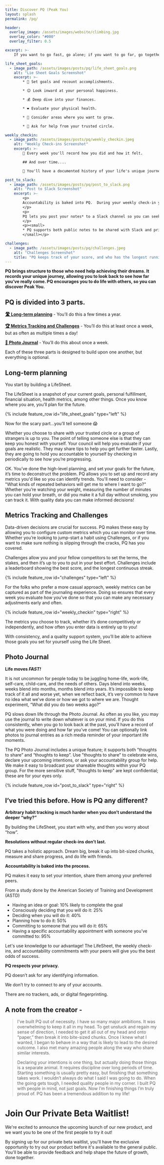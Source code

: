 ```yaml
---
title: Discover PQ (Peak You)
layout: splash
permalink: /pq/

header:
  overlay_image: /assets/images/website/climbing.jpg
  overlay_color: "#000"
  overlay_filter: 0.5

excerpt: >-
    If you want to go fast, go alone; if you want to go far, go together.

life_sheet_goals:
  - image_path: /assets/images/posts/pq/life_sheet_goals.png
    alt: "Lie Sheet Goals Screenshot"
    excerpt: >-
        * 🎯 Set goals and recount accomplishments.

        * 😊 Look inward at your personal happiness.

        * 💰 Deep dive into your finances.

        * ❤️ Evaluate your physical health.

        * 🌱 Consider areas where you want to grow.

        * 💬 Ask for help from your trusted circle.

weekly_checkin:
  - image_path: /assets/images/posts/pq/weekly_checkin.jpeg
    alt: "Weekly Check-ins Screenshot"
    excerpt: >-
        📝 Every week you'll record how you did and how it felt. 

        ## And over time.... 

        📖 You'll have a documented history of your life's unique journey. 

post_to_slack:
  - image_path: /assets/images/posts/pq/post_to_slack.png
    alt: "Post to Slack Screenshot"
    excerpt: >-
        <p>
        Accountability is baked into PQ.  During your weekly check-in you could share how you're progress towards your goals; anything you're looking forward to; if there's something is weighing you down; or you ask for help. 
        </p>
        <p>
        PQ lets you post your notes* to a Slack channel so you can seek council from your trusted advisors.
        </p>
        <p><small>
        * PQ supports both public notes to be shared with Slack and private notes for your eyes only.
        </small></p>

challenges:
  - image_path: /assets/images/posts/pq/challenges.jpeg
    alt: "Challenges Screenshot"
    title: "PQ keeps track of your score, and who has the longest running streak 🏆"
---
```


**PQ brings structure to those who need help achieving their dreams. It records your unique journey, allowing you to look back to see how far you’ve really come. PQ encourages you to do life with others, so you can discover Peak You.**
 
## PQ is divided into 3 parts.

[**🛣 Long-term planning**](#long-term-planning) - You’ll do this a few times a year.

[**🏆 Metrics Tracking and Challenges**](#metrics-tracking-and-challenges) - You’ll do this at least once a week, but as often as multiple times a day!

[**📖 Photo Journal**](#photo-journal) - You’ll do this about once a week.


Each of these three parts is designed to build upon one another, but everything is optional.

## Long-term planning

You start by building a LifeSheet.

The LifeSheet is a snapshot of your current goals, personal fulfillment, financial situation, health metrics, among other things. Once you know where you are, you’ll plan for the future. 

{% include feature_row id="life_sheet_goals" type="left" %}

Now for the scary part…you’ll tell someone 😱 

Whether you choose to share with your trusted circle or a group of strangers is up to you. The point of telling someone else is that they can keep you honest with yourself. Your council will help you evaluate if your goals are realistic. They may share tips to help you get further faster. Lastly, they are going to hold you accountable to yourself by checking in periodically to see how you’re progressing.   

OK. You’ve done the high-level planning, and set your goals for the future, it’s time to deconstruct the problem. PQ allows you to set up and record any metrics you'd like so you can identify trends. You'll need to consider - "What kinds of repeated behaviors will get me to where I want to go?" Whether you’re watching your weight, measuring the number of minutes you can hold your breath, or did you make it a full day without smoking, you can track it. With quality data you can make informed decisions! 

## Metrics Tracking and Challenges

Data-driven decisions are crucial for success. PQ makes these easy by allowing you to configure custom metrics which you can monitor over time. Whether you’re looking to jump-start a habit using Challenges, or if you want to make sure nothing is slipping through the cracks, PQ has you covered. 

Challenges allow you and your fellow competitors to set the terms, the stakes, and then it’s up to you to put in your best effort. Challenges include a leaderboard showing the best score, and the longest continuous streak.

{% include feature_row id="challenges" type="left" %}

For the folks who prefer a more casual approach, weekly metrics can be captured as part of the journaling experience. Doing so ensures that every week you evaluate how you’ve done so that you can make any necessary adjustments early and often.   

{% include feature_row id="weekly_checkin" type="right" %}

The metrics you choose to track, whether it’s done competitively or independently, and how often you enter data is entirely up to you! 

With consistency, and a quality support system, you’ll be able to achieve those goals you set for yourself using the Life Sheet.

## Photo Journal

**Life moves *FAST!***

It is not uncommon for people today to be juggling home-life, work-life, self-care, child-care, and the needs of others. Days blend into weeks, weeks blend into months, months blend into years. It’s impossible to keep track of it all and worse yet, when we reflect back, it’s very common to have no idea what we’ve done or how we got to where we are. Thought experiment, “What did you do two weeks ago?”

PQ slows down life through the Photo Journal. As often as you like, you may use the journal to write down whatever is on your mind. If you do this consistently, when you go to look back at the past, you’ll have a record of what you were doing and how far you’ve come! You can optionally link photos to journal entries as a rich media reminder of your important life moments.

The PQ Photo Journal includes a unique feature; it supports both “thoughts to share” and “thoughts to keep”. Use "thoughts to share" to celebrate wins, declare your upcoming intentions, or ask your accountability group for help. We make it easy to broadcast your shareable thoughts within your PQ group. For the more sensitive stuff, "thoughts to keep" are kept confidential; these are for your eyes only.

{% include feature_row id="post_to_slack" type="right" %}

## I’ve tried this before. How is PQ any different?

**Arbitrary habit tracking is much harder when you don’t understand the deeper “why?”** 

By building the LifeSheet, you start with why, and then you worry about “how”. 

**Resolutions without regular check-ins don’t last.**

PQ takes a holistic approach. Dream big, break it up into bit-sized chunks, measure and share progress, and do life with friends.

**Accountability is baked into the process.**

PQ makes it easy to set your intention, share them among your preferred peers.

From a study done by the American Society of Training and Development (ASTD)

- Having an idea or goal: 10% likely to complete the goal
- Consciously deciding that you will do it: 25%
- Deciding when you will do it: 40%
- Planning how to do it: 50%
- Committing to someone that you will do it: 65%
- Having a specific accountability appointment with someone you’ve committed to: 95%

Let's use knowledge to our advantage! The LifeSheet, the weekly check-ins, and accountability commitments with your peers will give you the best odds of success.

**PQ respects your privacy.** 

PQ doesn’t ask for any identifying information.

We don’t try to connect to any of your accounts. 

There are no trackers, ads, or digital fingerprinting.

## A note from the creator - 

> I’ve built PQ out of necessity. I have so many major ambitions. It was overwhelming to keep it all in my head. To get unstuck and regain my sense of direction, I needed to get it all out of my head and onto “paper,” then break it into bite-sized chunks. Once I knew what I wanted, I began to behave in a way that is likely to lead to the desired outcome. I also met many amazing people along the way who share similar interests.
> 
> Declaring your intentions is one thing, but actually doing those things is a separate animal. It requires discipline over long periods of time. Starting something is usually pretty easy, but finishing that something takes work. I wouldn’t always do what I said I was going to do. When the going gets tough, I needed quality people in my corner. I built PQ with people in mind, not just goals. Now I’m finishing things I’m truly proud of. PQ has been a tremendous addition to my life!

# Join Our Private Beta Waitlist!

We're excited to announce the upcoming launch of our new product, and we want you to be one of the first people to try it out! 

By signing up for our private beta waitlist, you'll have the exclusive opportunity to try out our product before it's available to the general public. You'll be able to provide feedback and help shape the future of growth, done together.



<script charset="utf-8" type="text/javascript" src="//js.hsforms.net/forms/embed/v2.js"></script>
<script>
  hbspt.forms.create({
    region: "na1",
    portalId: "24118435",
    formId: "48aa29ac-a6ad-436b-b377-b03945009f8c"
  });
</script>